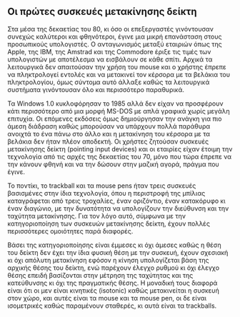 ## Οι πρώτες συσκευές μετακίνησης δείκτη

Στα μέσα της δεκαετίας του 80, κι όσο οι επεξεργαστές γινόντουσαν συνεχώς καλύτεροι και φθηνότεροι,  έγινε μια μικρή επανάσταση στους προσωπικούς υπολογιστές. Ο ανταγωνισμός μεταξύ εταιριών όπως της Apple, της IBM, της Amstrad και της Commodore έριξε τις τιμές των υπολογιστών με αποτέλεσμα να εισβάλουν σε κάθε σπίτι. Αρχικά τα λειτουργικά δεν απαιτούσαν την χρήση του mouse και ο χρήστης έπρεπε να πληκτρολογεί εντολές και να μετακινεί τον κέρσορα με τα βελάκια του πληκτρολογίου, όμως σύντομα αυτό άλλαξε καθώς τα λειτουργικά συστήματα γινόντουσαν όλο και περισσότερο παραθυρικά.

Τα Windows 1.0 κυκλοφόρησαν το 1985 αλλά δεν είχαν να προσφέρουν κάτι περισσότερο από μια μορφή MS-DOS με απλά γραφικά χωρίς μεγάλη επιτυχία. Οι επόμενες εκδόσεις όμως δημιούργησαν την ανάγκη για πιο άμεση διάδραση καθώς μπορούσαν να υπάρχουν πολλά παράθυρα ανοιχτά το ένα πάνω στο άλλο και η μετακίνηση του κέρσορα με τα βελάκια δεν ήταν πλέον αποδεκτή. Οι χρήστες ζητούσαν συσκευές μετακίνησης δείκτη (pointing input devices) και οι εταιρίες είχαν έτοιμη την τεχνολογία από τις αρχές της δεκαετίας του 70, μόνο που τώρα έπρεπε να την κάνουν φθηνή και να την δώσουν στην μαζική αγορά, πράγμα που έγινε.

Το ποντίκι, το trackball και τα mouse pens ήταν τρεις συσκευές βασισμένες στην ίδια τεχνολογία, όπου η περιστροφή της μπίλιας καταγράφεται από τρεις τροχαλίες, έναν οριζόντιο, έναν κατακόρυφο κι έναν διαγώνιο, με την δυνατότητα να υπολογίζουν την διεύθυνση και την ταχύτητα μετακίνησης. Για τον λόγο αυτό, σύμφωνα με την κατηγοριοποίηση των συσκευών μετακίνησης δείκτη, έχουν πολλές περισσότερες ομοιότητες παρά διαφορές. 

Βάσει της κατηγοριοποίησης είναι έμμεσες κι όχι άμεσες καθώς η θέση του δείκτη δεν έχει την ίδια φυσική θέση με την συσκευή, έχουν σχεσιακή κι όχι απόλυτη μετακίνηση εφόσον η κίνηση υπολογίζεται βάση της αρχικής θέσης του δείκτη, ενώ παρέχουν έλεγχο ρυθμού κι όχι έλεγχο θέσης επειδή βασίζονται στην μέτρηση της ταχύτητας και της κατεύθυνσης κι όχι της πραγματικής θέσης. Η μοναδική τους διαφορά είναι ότι οι μεν είναι κινητικές (isotonic) καθώς μετακινείται η συσκευή στον χώρο, και αυτές είναι τα mouse και τα mouse pen, οι δε είναι ισομετρικές καθώς παραμένουν σταθερές, κι αυτά είναι τα trackballs.
